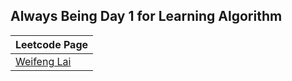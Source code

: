 ## Always Being Day 1 for Learning Algorithm 

| Leetcode Page |
| -------- |
| [Weifeng Lai](https://leetcode.com/bw98/)  |

